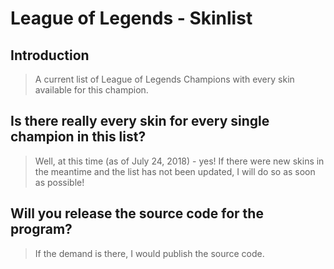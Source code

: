 # League of Legends - Skinlist

## Introduction

> A current list of League of Legends Champions with every skin available for this champion.

## Is there really every skin for every single champion in this list?

> Well, at this time (as of July 24, 2018) - yes! If there were new skins in the meantime and the list has not been updated, I will do so as soon as possible!

## Will you release the source code for the program?

> If the demand is there, I would publish the source code.
